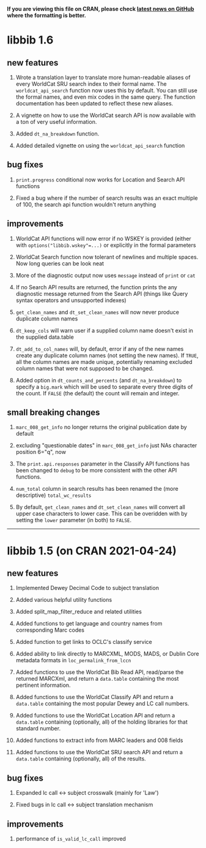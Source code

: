 
**If you are viewing this file on CRAN, please check
[latest news on GitHub](https://github.com/NYPL/libbib/blob/master/NEWS.md)
where the formatting is better.**

# libbib 1.6

## new features

1. Wrote a translation layer to translate more human-readable aliases
   of every WorldCat SRU search index to their formal name. The
   `worldcat_api_search` function now uses this by default. You can still use
   the formal names, and even mix codes in the same query. The function
   documentation has been updated to reflect these new aliases.

2. A vignette on how to use the WorldCat search API is now available
   with a ton of very useful information.

3. Added `dt_na_breakdown` function.

4. Added detailed vignette on using the `worldcat_api_search` function

## bug fixes
1. `print.progress` conditional now works for Location and Search API functions

2. Fixed a bug where if the number of search results was an exact multiple
   of 100, the search api function wouldn't return anything


## improvements

1. WorldCat API functions will now error if no WSKEY is provided
   (either with `options("libbib.wskey"=...)` or explicitly
   in the formal parameters

2. WorldCat Search function now tolerant of newlines and multiple
   spaces. Now long queries can be look neat

3. More of the diagnostic output now uses `message` instead of `print` or `cat`

4. If no Search API results are returned, the function prints the any
   diagnostic message returned from the Search API
   (things like Query syntax operators and unsupported indexes)

5. `get_clean_names` and `dt_set_clean_names` will now never produce
   duplicate column names

6. `dt_keep_cols` will warn user if a supplied column name doesn't
   exist in the supplied data.table

7. `dt_add_to_col_names` will, by default, error if any of the new
   names create any duplicate column names (not setting the new
   names). If `TRUE`, all the column names are made unique,
   potentially renaming excluded column names that were not supposed
   to be changed.

8. Added option in `dt_counts_and_percents` (and `dt_na_breakdown`)
   to specify a `big.mark` which will be used to separate every
   three digits of the count. If `FALSE` (the default) the count
   will remain and integer.

## small breaking changes

1. `marc_008_get_info` no longer returns the original publication
   date by default

2. excluding "questionable dates" in `marc_008_get_info` just NAs
   character position 6="q", now

3. The `print.api.responses` parameter in the Classify API functions has
   been changed to `debug` to be more consistent with the other API functions.

4. `num_total` column in search results has been renamed the (more descriptive)
   `total_wc_results`

5. By default, `get_clean_names` and `dt_set_clean_names` will convert
   all upper case characters to lower case. This can be overidden with
   by setting the `lower` parameter (in both) to `FALSE`.

-----

# libbib 1.5 (on CRAN 2021-04-24)

## new features

1. Implemented Dewey Decimal Code to subject translation

2. Added various helpful utility functions

3. Added split_map_filter_reduce and related utilities

4. Added functions to get language and country names from
   corresponding Marc codes

5. Added function to get links to OCLC's classify service

6. Added ability to link directly  to MARCXML, MODS, MADS, or
   Dublin Core metadata formats in `loc_permalink_from_lccn`

7. Added functions to use the WorldCat Bib Read API,
   read/parse the returned MARCXml, and return a `data.table`
   containing the most pertinent information.

8. Added functions to use the WorldCat Classify API and return a
   `data.table` containing the most popular Dewey and LC call numbers.

9. Added functions to use the WorldCat Location API and return a
   `data.table` containing (optionally, all) of the holding libraries
   for that standard number.

10. Added functions to extract info from MARC leaders and 008 fields

11. Added functions to use the WorldCat SRU search API and return a
    `data.table` containing (optionally, all) of the results.

## bug fixes

1. Expanded lc call <-> subject crosswalk (mainly for 'Law')

2. Fixed bugs in lc call <-> subject translation mechanism

## improvements

1. performance of `is_valid_lc_call` improved


